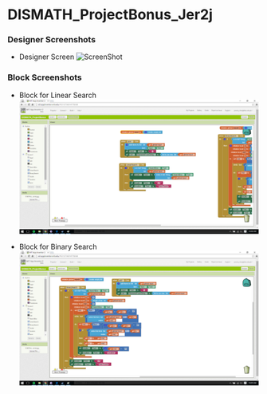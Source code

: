 # DISMATH_ProjectBonus_Jer2j

### Designer Screenshots
- Designer Screen
![ScreenShot](screen.png)

### Block Screenshots
- Block for Linear Search
![ScreenShot](block.linear.png)

- Block for Binary Search
![ScreenShot](block.binary.png)
